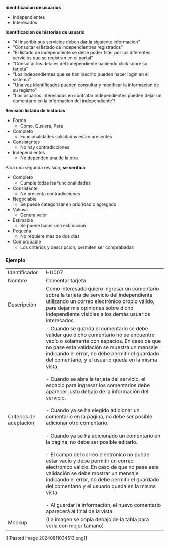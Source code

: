 **Identificacion de usuarios**
- Independientes
- Interesados

**Identificacion de historias de usuario**
- "Al inscribir sus servicios deben dar la siguiente informacion"
- "Consultar el listado de independientres registrados"
- "El listado de independiente se debe poder filter por los diferentes servicios que se registran en el portal"
- "Consultar los detales del independiente haciendo click sobre su tarjeta"
- "Los independientes que se han inscrito pueden hacer login en el sistema"
- "Una vez identificados pueden consultar y modificar la informacion de su registro"
- "Los usuarios interesados en contratar independientes pueden dejar un comentario en la informacion del independiente"\

**Revision listado de historias**
- Forma
	- Como, Qusiera, Para
- Completo
	- Funcionalidades solicitadas estan presentes
- Consistentes
	- No hay contradicciones
- Independientes
	- No dependen una de la otra

Para una segunda revision, **se verifica** 
- Completo
	- Cumple todas las funcionalidades
- Consistente
	- No presenta contradicciones
- Negociable
	- Se puede categorizar en prioridad o agregado
- Valiosa
	- Genera valor
- Estimable
	- Se puede hacer una estimacion
- Pequeña
	- No requiere mas de dos dias
- Comprobable
	- Los criterios y descripcion, permiten ser comprabadas


### Ejemplo

|                         |                                                                                                                                                                                                                                                                                                                                                                                                                                                                                                                                                                                                                                                                                                                                                                                                                                                                                                                                                                                                                                                                    |
| ----------------------- | ------------------------------------------------------------------------------------------------------------------------------------------------------------------------------------------------------------------------------------------------------------------------------------------------------------------------------------------------------------------------------------------------------------------------------------------------------------------------------------------------------------------------------------------------------------------------------------------------------------------------------------------------------------------------------------------------------------------------------------------------------------------------------------------------------------------------------------------------------------------------------------------------------------------------------------------------------------------------------------------------------------------------------------------------------------------ |
| Identificador           | HU007                                                                                                                                                                                                                                                                                                                                                                                                                                                                                                                                                                                                                                                                                                                                                                                                                                                                                                                                                                                                                                                              |
| Nombre                  | Comentar tarjeta                                                                                                                                                                                                                                                                                                                                                                                                                                                                                                                                                                                                                                                                                                                                                                                                                                                                                                                                                                                                                                                   |
| Descripción             | Como interesado quiero ingresar un comentario sobre la tarjeta de servicio del independiente utilizando un correo electrónico propio válido, para dejar mis opiniones sobre dicho independiente visibles a los demás usuarios interesados.                                                                                                                                                                                                                                                                                                                                                                                                                                                                                                                                                                                                                                                                                                                                                                                                                         |
| Criterios de aceptación | - Cuando se guarda el comentario se debe validar que dicho comentario no se encuentre vacío o solamente con espacios. En caso de que no pase esta validación se muestra un mensaje indicando el error, no debe permitir el guardado del comentario, y el usuario queda en la misma vista.<br>    <br>- Cuando se abre la tarjeta del servicio, el espacio para ingresar los comentarios debe aparecer justo debajo de la información del servicio.<br>    <br>- Cuando ya se ha elegido adicionar un comentario en la página, no debe ser posible adicionar otro comentario.<br>    <br>- Cuando ya se ha adicionado un comentario en la página, no debe ser posible editarlo.<br>    <br>- El campo del correo electrónico no puede estar vacío y debe permitir un correo electrónico válido. En caso de que no pase esta validación se debe mostrar un mensaje indicando el error, no debe permitir el guardado del comentario y el usuario queda en la misma vista.<br>    <br>- Al guardar la información, el nuevo comentario aparecerá al final de la vista. |
| Mockup                  | (La imagen se copia debajo de la tabla para verla con mejor tamaño)                                                                                                                                                                                                                                                                                                                                                                                                                                                                                                                                                                                                                                                                                                                                                                                                                                                                                                                                                                                                |
![[Pasted image 20240811034513.png]]